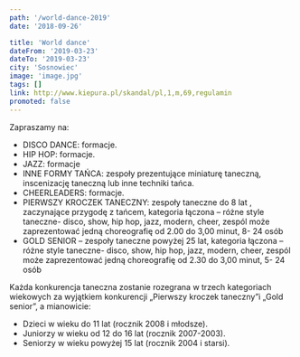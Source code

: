 ```yaml
---
path: '/world-dance-2019'
date: '2018-09-26'

title: 'World dance'
dateFrom: '2019-03-23'
dateTo: '2019-03-23'
city: 'Sosnowiec'
image: 'image.jpg'
tags: []
link: http://www.kiepura.pl/skandal/pl,1,m,69,regulamin
promoted: false
---
```

Zapraszamy na:
- DISCO DANCE: formacje.
- HIP HOP: formacje.
- JAZZ: formacje
- INNE FORMY TAŃCA: zespoły prezentujące miniaturę taneczną, inscenizację taneczną lub inne 
techniki tańca.
- CHEERLEADERS: formacje.
- PIERWSZY KROCZEK TANECZNY: zespoły taneczne do 8 lat , zaczynające przygodę z tańcem, kategoria 
łączona – różne style taneczne- disco, show, hip hop, jazz, modern, cheer, zespól może zaprezentować jedną choreografię od 2.00 do 3,00 minut, 8- 24 osób
- GOLD SENIOR – zespoły taneczne powyżej 25 lat, kategoria łączona – różne style taneczne- disco, 
show, hip hop, jazz, modern, cheer, zespól może zaprezentować jedną choreografię od 2.30 do 3,00 minut, 5- 24 osób

Każda konkurencja taneczna zostanie rozegrana w trzech kategoriach wiekowych za wyjątkiem konkurencji „Pierwszy kroczek taneczny”i „Gold senior”, a mianowicie:

- Dzieci w wieku do 11 lat (rocznik 2008 i młodsze).
- Juniorzy w wieku od 12 do 16 lat (rocznik 2007-2003).
- Seniorzy w wieku powyżej 15 lat (rocznik 2004 i starsi).
